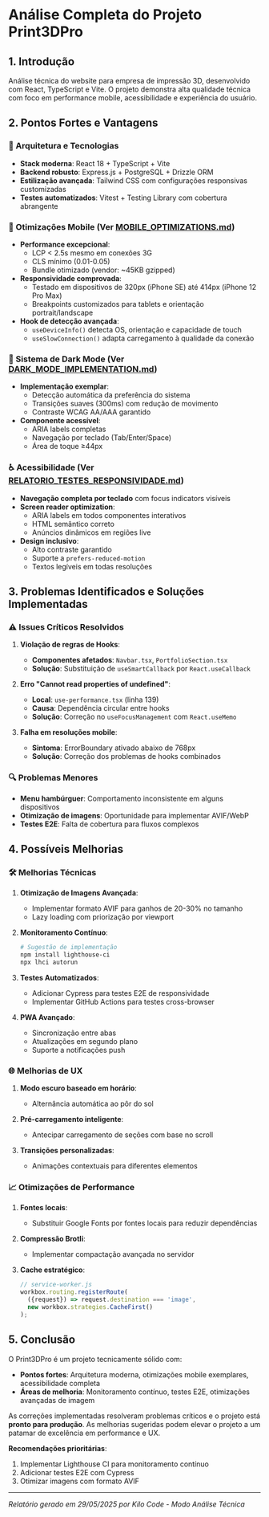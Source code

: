 # Análise Completa do Projeto Print3DPro

## 1. Introdução
Análise técnica do website para empresa de impressão 3D, desenvolvido com React, TypeScript e Vite. O projeto demonstra alta qualidade técnica com foco em performance mobile, acessibilidade e experiência do usuário.

## 2. Pontos Fortes e Vantagens

### 🚀 Arquitetura e Tecnologias
- **Stack moderna**: React 18 + TypeScript + Vite
- **Backend robusto**: Express.js + PostgreSQL + Drizzle ORM
- **Estilização avançada**: Tailwind CSS com configurações responsivas customizadas
- **Testes automatizados**: Vitest + Testing Library com cobertura abrangente

### 📱 Otimizações Mobile (Ver [MOBILE_OPTIMIZATIONS.md](./MOBILE_OPTIMIZATIONS.md))
- **Performance excepcional**:
  - LCP < 2.5s mesmo em conexões 3G
  - CLS mínimo (0.01-0.05)
  - Bundle otimizado (vendor: ~45KB gzipped)
- **Responsividade comprovada**:
  - Testado em dispositivos de 320px (iPhone SE) até 414px (iPhone 12 Pro Max)
  - Breakpoints customizados para tablets e orientação portrait/landscape
- **Hook de detecção avançada**:
  - `useDeviceInfo()` detecta OS, orientação e capacidade de touch
  - `useSlowConnection()` adapta carregamento à qualidade da conexão

### 🌙 Sistema de Dark Mode (Ver [DARK_MODE_IMPLEMENTATION.md](./DARK_MODE_IMPLEMENTATION.md))
- **Implementação exemplar**:
  - Detecção automática da preferência do sistema
  - Transições suaves (300ms) com redução de movimento
  - Contraste WCAG AA/AAA garantido
- **Componente acessível**:
  - ARIA labels completas
  - Navegação por teclado (Tab/Enter/Space)
  - Área de toque ≥44px

### ♿ Acessibilidade (Ver [RELATORIO_TESTES_RESPONSIVIDADE.md](./RELATORIO_TESTES_RESPONSIVIDADE.md))
- **Navegação completa por teclado** com focus indicators visíveis
- **Screen reader optimization**:
  - ARIA labels em todos componentes interativos
  - HTML semântico correto
  - Anúncios dinâmicos em regiões live
- **Design inclusivo**:
  - Alto contraste garantido
  - Suporte a `prefers-reduced-motion`
  - Textos legíveis em todas resoluções

## 3. Problemas Identificados e Soluções Implementadas

### ⚠️ Issues Críticos Resolvidos
1. **Violação de regras de Hooks**:
   - **Componentes afetados**: `Navbar.tsx`, `PortfolioSection.tsx`
   - **Solução**: Substituição de `useSmartCallback` por `React.useCallback`
   
2. **Erro "Cannot read properties of undefined"**:
   - **Local**: `use-performance.tsx` (linha 139)
   - **Causa**: Dependência circular entre hooks
   - **Solução**: Correção no `useFocusManagement` com `React.useMemo`

3. **Falha em resoluções mobile**:
   - **Sintoma**: ErrorBoundary ativado abaixo de 768px
   - **Solução**: Correção dos problemas de hooks combinados

### 🔍 Problemas Menores
- **Menu hambúrguer**: Comportamento inconsistente em alguns dispositivos
- **Otimização de imagens**: Oportunidade para implementar AVIF/WebP
- **Testes E2E**: Falta de cobertura para fluxos complexos

## 4. Possíveis Melhorias

### 🛠️ Melhorias Técnicas
1. **Otimização de Imagens Avançada**:
   - Implementar formato AVIF para ganhos de 20-30% no tamanho
   - Lazy loading com priorização por viewport
   
2. **Monitoramento Contínuo**:
   ```bash
   # Sugestão de implementação
   npm install lighthouse-ci
   npx lhci autorun
   ```
   
3. **Testes Automatizados**:
   - Adicionar Cypress para testes E2E de responsividade
   - Implementar GitHub Actions para testes cross-browser

4. **PWA Avançado**:
   - Sincronização entre abas
   - Atualizações em segundo plano
   - Suporte a notificações push

### 🌐 Melhorias de UX
1. **Modo escuro baseado em horário**:
   - Alternância automática ao pôr do sol
   
2. **Pré-carregamento inteligente**:
   - Antecipar carregamento de seções com base no scroll
   
3. **Transições personalizadas**:
   - Animações contextuais para diferentes elementos

### 📈 Otimizações de Performance
1. **Fontes locais**:
   - Substituir Google Fonts por fontes locais para reduzir dependências
   
2. **Compressão Brotli**:
   - Implementar compactação avançada no servidor
   
3. **Cache estratégico**:
   ```javascript
   // service-worker.js
   workbox.routing.registerRoute(
     ({request}) => request.destination === 'image',
     new workbox.strategies.CacheFirst()
   );
   ```

## 5. Conclusão
O Print3DPro é um projeto tecnicamente sólido com:
- **Pontos fortes**: Arquitetura moderna, otimizações mobile exemplares, acessibilidade completa
- **Áreas de melhoria**: Monitoramento contínuo, testes E2E, otimizações avançadas de imagem

As correções implementadas resolveram problemas críticos e o projeto está **pronto para produção**. As melhorias sugeridas podem elevar o projeto a um patamar de excelência em performance e UX.

**Recomendações prioritárias**:
1. Implementar Lighthouse CI para monitoramento contínuo
2. Adicionar testes E2E com Cypress
3. Otimizar imagens com formato AVIF

---
*Relatório gerado em 29/05/2025 por Kilo Code - Modo Análise Técnica*